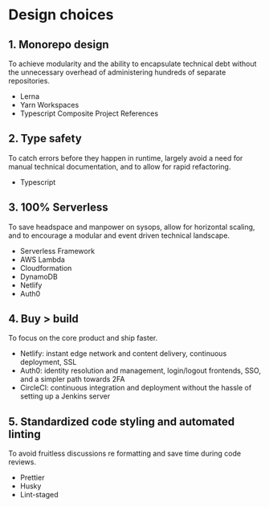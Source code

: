 # Design choices

## 1. Monorepo design
To achieve modularity and the ability to encapsulate technical debt without the unnecessary overhead of administering hundreds of separate repositories.

- Lerna
- Yarn Workspaces
- Typescript Composite Project References

## 2. Type safety
To catch errors before they happen in runtime, largely avoid a need for manual technical documentation, and to allow for rapid refactoring.

- Typescript

## 3. 100% Serverless
To save headspace and manpower on sysops, allow for horizontal scaling, and to encourage a modular and event driven technical landscape.

- Serverless Framework
- AWS Lambda
- Cloudformation
- DynamoDB
- Netlify
- Auth0

## 4. Buy > build
To focus on the core product and ship faster.

- Netlify: instant edge network and content delivery, continuous deployment, SSL
- Auth0: identity resolution and management, login/logout frontends, SSO, and a simpler path towards 2FA
- CircleCI: continuous integration and deployment without the hassle of setting up a Jenkins server

## 5. Standardized code styling and automated linting
To avoid fruitless discussions re formatting and save time during code reviews.

- Prettier
- Husky
- Lint-staged